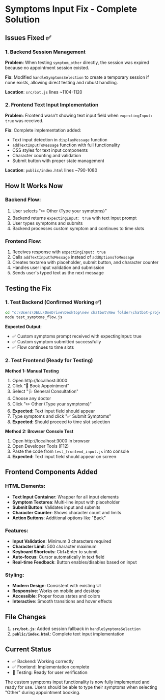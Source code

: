 # Symptoms Input Fix - Complete Solution

## Issues Fixed ✅

### 1. Backend Session Management
**Problem**: When testing `symptom_other` directly, the session was expired because no appointment session existed.

**Fix**: Modified `handleSymptomsSelection` to create a temporary session if none exists, allowing direct testing and robust handling.

**Location**: `src/bot.js` lines ~1104-1120

### 2. Frontend Text Input Implementation
**Problem**: Frontend wasn't showing text input field when `expectingInput: true` was received.

**Fix**: Complete implementation added:
- Text input detection in `displayMessage` function
- `addTextInputToMessage` function with full functionality
- CSS styles for text input components
- Character counting and validation
- Submit button with proper state management

**Location**: `public/index.html` lines ~790-1080

## How It Works Now

### Backend Flow:
1. User selects "✏️ Other (Type your symptoms)"
2. Backend returns `expectingInput: true` with text input prompt
3. User types symptoms and submits
4. Backend processes custom symptom and continues to time slots

### Frontend Flow:
1. Receives response with `expectingInput: true`
2. Calls `addTextInputToMessage` instead of `addOptionsToMessage`
3. Creates textarea with placeholder, submit button, and character counter
4. Handles user input validation and submission
5. Sends user's typed text as the next message

## Testing the Fix

### 1. Test Backend (Confirmed Working ✅)
```bash
cd "c:\Users\DELL\OneDrive\Desktop\new chatbot\New folder\chatbot-project"
node test_symptoms_flow.js
```

**Expected Output**:
- ✅ Custom symptoms prompt received with expectingInput: true
- ✅ Custom symptom submitted successfully
- ✅ Flow continues to time slots

### 2. Test Frontend (Ready for Testing)

**Method 1: Manual Testing**
1. Open http://localhost:3000
2. Click "📅 Book Appointment"
3. Select "🩺 General Consultation"
4. Choose any doctor
5. Click "✏️ Other (Type your symptoms)"
6. **Expected**: Text input field should appear
7. Type symptoms and click "✅ Submit Symptoms"
8. **Expected**: Should proceed to time slot selection

**Method 2: Browser Console Test**
1. Open http://localhost:3000 in browser
2. Open Developer Tools (F12)
3. Paste the code from `test_frontend_input.js` into console
4. **Expected**: Text input field should appear on screen

## Frontend Components Added

### HTML Elements:
- **Text Input Container**: Wrapper for all input elements
- **Symptom Textarea**: Multi-line input with placeholder
- **Submit Button**: Validates input and submits
- **Character Counter**: Shows character count and limits
- **Action Buttons**: Additional options like "Back"

### Features:
- **Input Validation**: Minimum 3 characters required
- **Character Limit**: 500 character maximum
- **Keyboard Shortcuts**: Ctrl+Enter to submit
- **Auto-focus**: Cursor automatically in text field
- **Real-time Feedback**: Button enables/disables based on input

### Styling:
- **Modern Design**: Consistent with existing UI
- **Responsive**: Works on mobile and desktop
- **Accessible**: Proper focus states and colors
- **Interactive**: Smooth transitions and hover effects

## File Changes

1. **`src/bot.js`**: Added session fallback in `handleSymptomsSelection`
2. **`public/index.html`**: Complete text input implementation

## Current Status

- ✅ Backend: Working correctly
- ✅ Frontend: Implementation complete
- 🧪 Testing: Ready for user verification

The custom symptoms input functionality is now fully implemented and ready for use. Users should be able to type their symptoms when selecting "Other" during appointment booking.
